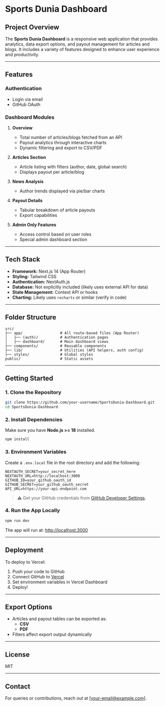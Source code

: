 # Sports Dunia Dashboard

## Project Overview

The **Sports Dunia Dashboard** is a responsive web application that provides analytics, data export options, and payout management for articles and blogs. It includes a variety of features designed to enhance user experience and productivity.

---

## Features

### **Authentication**
- Login via email
- GitHub OAuth

### **Dashboard Modules**

1. **Overview**
   - Total number of articles/blogs fetched from an API
   - Payout analytics through interactive charts
   - Dynamic filtering and export to CSV/PDF

2. **Articles Section**
   - Article listing with filters (author, date, global search)
   - Displays payout per article/blog

3. **News Analysis**
   - Author trends displayed via pie/bar charts

4. **Payout Details**
   - Tabular breakdown of article payouts
   - Export capabilities

5. **Admin Only Features**
   - Access control based on user roles
   - Special admin dashboard section

---

## Tech Stack

- **Framework:** Next.js 14 (App Router)
- **Styling:** Tailwind CSS
- **Authentication:** NextAuth.js
- **Database:** Not explicitly included (likely uses external API for data)
- **State Management:** Context API or hooks
- **Charting:** Likely uses `recharts` or similar (verify in code)

---

## Folder Structure

```
src/
├── app/                 # All route-based files (App Router)
│   ├── (auth)/          # Authentication pages
│   ├── dashboard/       # Main dashboard views
├── components/          # Reusable components
├── lib/                 # Utilities (API helpers, auth config)
├── styles/              # Global styles
public/                  # Static assets
```

---

## Getting Started

### 1. Clone the Repository

```bash
git clone https://github.com/your-username/SportsDunia-Dashboard.git
cd SportsDunia-Dashboard
```

### 2. Install Dependencies

Make sure you have **Node.js >= 18** installed.

```bash
npm install
```

### 3. Environment Variables

Create a `.env.local` file in the root directory and add the following:

```env
NEXTAUTH_SECRET=your_secret_here
NEXTAUTH_URL=http://localhost:3000
GITHUB_ID=your_github_oauth_id
GITHUB_SECRET=your_github_oauth_secret
API_URL=https://your-api-endpoint.com
```

> ⚠️ Get your GitHub credentials from [GitHub Developer Settings](https://github.com/settings/developers).

### 4. Run the App Locally

```bash
npm run dev
```

The app will run at: [http://localhost:3000](http://localhost:3000)

---

## Deployment

To deploy to Vercel:

1. Push your code to GitHub
2. Connect GitHub to [Vercel](https://vercel.com/)
3. Set environment variables in Vercel Dashboard
4. Deploy!

---

## Export Options

- Articles and payout tables can be exported as:
  - **CSV**
  - **PDF**
- Filters affect export output dynamically

---

## License

MIT

---

## Contact

For queries or contributions, reach out at [your-email@example.com].
